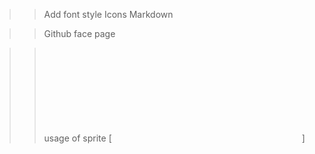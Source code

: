 >> Add font style
>> Icons 
>> Markdown

>> Github face page

>> usage of sprite 
    [ <svg class="skill__frame__item icon_tailwind">
             <use xlink:href="../assets/skills/sprite.svg#tailwind"></use>
           </svg>]
